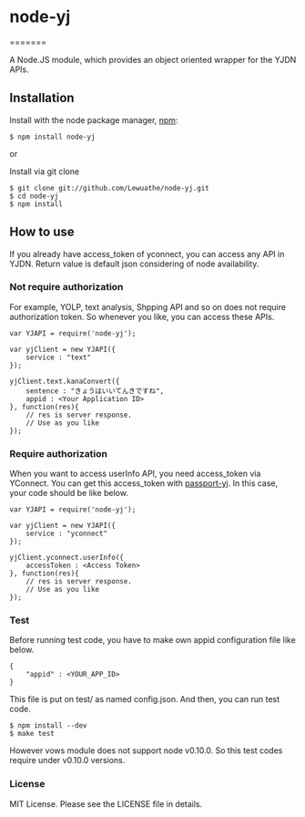 # node-yj
=======

A Node.JS module, which provides an object oriented wrapper for the YJDN APIs.

## Installation

  Install with the node package manager, [npm](http://npmjs.org/):

    $ npm install node-yj

or

  Install via git clone

    $ git clone git://github.com/Lewuathe/node-yj.git
    $ cd node-yj
    $ npm install

## How to use

If you already have access_token of yconnect, you can access any API in YJDN.
Return value is default json considering of node availability.

### Not require authorization

For example, YOLP, text analysis, Shpping API and so on does not require authorization 
token. So whenever you like, you can access these APIs.


    var YJAPI = require('node-yj');
	
	var yjClient = new YJAPI({
	    service : "text"
	});

	yjClient.text.kanaConvert({
	    sentence : "きょうはいいてんきですね",
		appid : <Your Application ID>
	}, function(res){
	    // res is server response.
		// Use as you like
	});


### Require authorization

When you want to access userInfo API, you need access_token via YConnect.
You can get this access_token with [passport-yj](https://github.com/Lewuathe/passport-yj).
In this case, your code should be like below.

    var YJAPI = require('node-yj');
	
	var yjClient = new YJAPI({
	    service : "yconnect"
	});

	yjClient.yconnect.userInfo({
	    accessToken : <Access Token>
	}, function(res){
	    // res is server response.
		// Use as you like
	});

### Test 

Before running test code, you have to make own appid configuration file like below.

    {
	    "appid" : <YOUR_APP_ID>
	}

This file is put on test/ as named config.json. And then, you can run test code.


    $ npm install --dev
	$ make test

However vows module does not support node v0.10.0. So this test codes require under v0.10.0 versions.

### License

MIT License. Please see the LICENSE file in details.